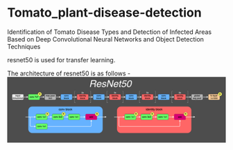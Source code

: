# Tomato_plant-disease-detection

Identification of Tomato Disease Types and Detection of Infected Areas Based on Deep Convolutional Neural Networks and Object Detection Techniques

resnet50 is used for transfer learning.

The architecture of resnet50 is as follows - 
![](images/resnet50-1.png)





